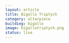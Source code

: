 ```yaml
---
layout: article
title: Bigallo Triptych 
category: altarpiece
building: bigallo
image: bigallotriptych.png
status: live
---
```

